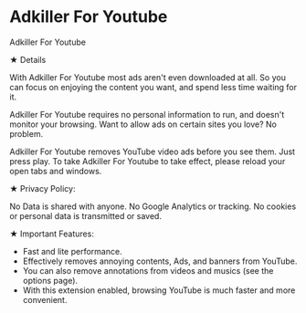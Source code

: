 <meta name="google-site-verification" content="4Ktwmlp-WtcqNxuXed4_cTTKOEd1gniST6TgNAI7Ww4" />


# Adkiller For Youtube
Adkiller For Youtube

★ Details

With Adkiller For Youtube most ads aren't even downloaded at all. So you can focus on enjoying the content you want, and spend less time waiting for it.

Adkiller For Youtube requires no personal information to run, and doesn't monitor your browsing. Want to allow ads on certain sites you love? No problem.

Adkiller For Youtube removes YouTube video ads before you see them. Just press play. To take Adkiller For Youtube to take effect, please reload your open tabs and windows.



★ Privacy Policy:

No Data is shared with anyone.
No Google Analytics or tracking.
No cookies or personal data is transmitted or saved.

★ Important Features:

- Fast and lite performance.
- Effectively removes annoying contents, Ads, and banners from YouTube.
- You can also remove annotations from videos and musics (see the options page).
- With this extension enabled, browsing YouTube is much faster and more convenient.
